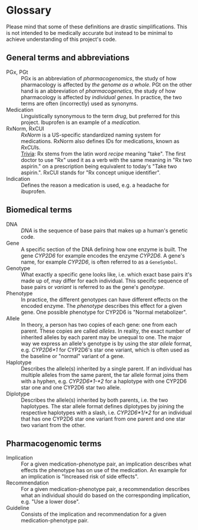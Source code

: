 # Glossary

Please mind that some of these definitions are drastic simplifications. This is
not intended to be medically accurate but instead to be minimal to achieve
understanding of this project's code.

## General terms and abbreviations

<dl>
  <dt>PGx, PGt</dt>
  <dd>PGx is an abbreviation of <em>pharmacogenomics</em>, the study of how
  pharmacology is affected by <em>the genome as a whole</em>. PGt on the other
  hand is an abbreviation of <em>pharmacogenetics</em>, the study of how
  pharmacology is affected by <em>individual genes</em>. In practice, the two
  terms are often (incorrectly) used as synonyms.</dd>

  <dt>Medication</dt>
  <dd>Linguistically synonymous to the term <em>drug</em>, but preferred for
  this project. Ibuprofen is an example of a <em>medication</em>.</dd>

  <dt>RxNorm, RxCUI</dt>
  <dd><em>RxNorm</em> is a US-specific standardized naming system for
  medications. RxNorm also defines IDs for medications, known as
  <em>RxCUI</em>s.</dd>
  <dd><a href="https://www.merriam-webster.com/dictionary/Rx">Trivia</a>: Rx
  stems from the latin word <em>recipe</em> meaning "take". The first doctor to
  use "Rx" used it as a verb with the same meaning in "Rx two aspirin." on a
  prescription being equivalent to today's "Take two aspirin.". RxCUI stands for
  "Rx concept unique identifier".</dd>

  <dt>Indication</dt>
  <dd>Defines the reason a medication is used, e.g. a headache for
  ibuprofen.</dd>
</dl>

## Biomedical terms

<dl>
  <dt>DNA</dt>
  <dd><em>DNA</em> is the sequence of base pairs that makes up a human's genetic
  code.</dd>

  <dt>Gene</dt>
  <dd>A specific section of the DNA defining how one enzyme is built. The gene
  <em>CYP2D6</em> for example encodes the enzyme <em>CYP2D6</em>. A gene's name,
  for example <em>CYP2D6</em>, is often referred to as a
  <code>GeneSymbol</code>.</dd>

  <dt>Genotype</dt>
  <dd>What exactly a specific gene looks like, i.e. which exact base pairs it's
  made up of, may differ for each individual. This specific sequence of base
  pairs or <em>variant</em> is referred to as the gene's <em>genotype</em>.</dd>

  <dt>Phenotype</dt>
  <dd>In practice, the different genotypes can have different effects on the
  encoded enzyme. The <em>phenotype</em> describes this effect for a given gene.
  One possible phenotype for CYP2D6 is "Normal metabolizer".</dd>

  <dt>Allele</dt>
  <dd>In theory, a person has two copies of each gene: one from each parent.
  These copies are called <em>alleles</em>. In reality, the exact number of
  inherited alleles by each parent may be unequal to one. The major way we
  express an allele's genotype is by using the <em>star allele</em> format, e.g.
  <em>CYP2D6*1</em> for CYP2D6's star one variant, which is often used as the
  baseline or "normal" variant of a gene.</dd>

  <dt>Haplotype</dt>
  <dd>Describes the allele(s) inherited by a single parent. If an individual has
  multiple alleles from the same parent, the tar allele format joins them with a
  hyphen, e.g. <em>CYP2D6*1-*2</em> for a haplotype with one CYP2D6 star one and
  one CYP2D6 star two allele.</dd>

  <dt>Diplotype</dt>
  <dd>Describes the allele(s) inherited by both parents, i.e.  the two
  haplotypes. The star allele format defines diplotypes by joining the
  respective haplotypes with a slash, i.e. <em>CYP2D6*1/*2</em> for an
  individual that has one CYP2D6 star one variant from one parent and one star
  two variant from the other.</dd>
</dl>

## Pharmacogenomic terms

<dl>
  <dt>Implication</dt>
  <dd>For a given medication-phenotype pair, an implication describes what
  effects the phenotype has on use of the medication. An example for an
  implication is "Increased risk of side effects".</dd>

  <dt>Recommendation</dt>
  <dd>For a given medication-phenotype pair, a recommendation describes what an
  individual should do based on the corresponding implication, e.g. "Use a lower
  dose".</dd>

  <dt>Guideline</dt>
  <dd>Consists of the implication and recommendation for a given
  medication-phenotype pair.</dd>
</dl>
